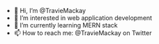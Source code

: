 - 👋 Hi, I’m @TravieMackay
- 👀 I’m interested in web application development
- 🌱 I’m currently learning MERN stack
- 📫 How to reach me: @TravieMackay on Twitter

<!---
TravieMackay/TravieMackay is a ✨ special ✨ repository because its `README.md` (this file) appears on your GitHub profile.
You can click the Preview link to take a look at your changes.
--->
